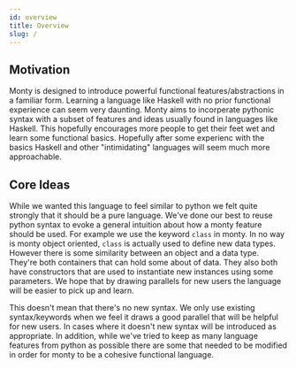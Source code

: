 ```yaml
---
id: overview
title: Overview
slug: /
---
```


## Motivation

Monty is designed to introduce powerful functional features/abstractions in a familiar form. Learning
a language like Haskell with no prior functional experience can seem very daunting. Monty aims to
incorperate pythonic syntax with a subset of features and ideas usually found in languages like Haskell.
This hopefully encourages more people to get their feet wet and learn some functional basics. Hopefully
after some experienc with the basics Haskell and other "intimidating" languages will seem much more approachable.


## Core Ideas

While we wanted this language to feel similar to python we felt quite strongly that it should be a pure 
language. We've done our best to reuse python syntax to evoke a general intuition about how a monty feature
should be used. For example we use the keyword `class` in monty. In no way is monty object oriented, `class`
is actually used to define new data types. However there is some similarity between an object and a data type.
They're both containers that can hold some about of data. They also both have constructors that are used to
instantiate new instances using some parameters. We hope that by drawing parallels for new users the language
will be easier to pick up and learn.

This doesn't mean that there's no new syntax. We only use existing syntax/keywords when we feel it draws
a good parallel that will be helpful for new users. In cases where it doesn't new syntax will be introduced
as appropriate. In addition, while we've tried to keep as many language features from python as possible
there are some that needed to be modified in order for monty to be a cohesive functional language.
